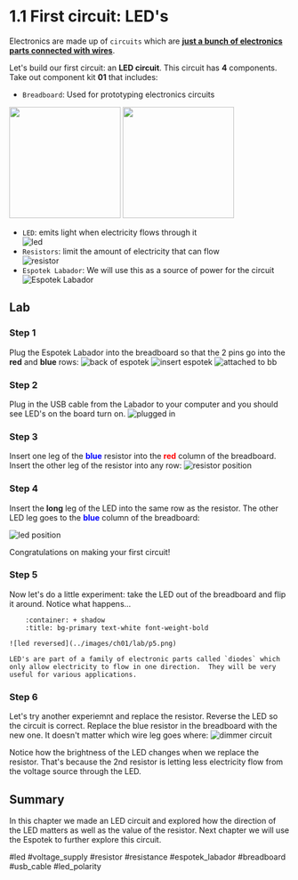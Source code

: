 # 1.1 First circuit: LED's

Electronics are made up of `circuits` which are <ins>**just a bunch of electronics parts connected with wires**</ins>.

Let's build our first circuit:  an **LED circuit**.  This circuit has **4** components.  Take out component kit **01** that includes:

- `Breadboard`: Used for prototyping electronics circuits
<img src="../images/ch01/breadboard.png" width="200" height="200" >
<img src="../images/ch01/breadboard_connections.png" width="200" height="200" >

- `LED`: emits light when electricity flows through it <br/>
![led](../images/ch01/led.png)
- `Resistors`: limit the amount of electricity that can flow <br/>
![resistor](../images/ch01/resistors.png)
- `Espotek Labador`: We will use this as a source of power for the circuit
![Espotek Labador](../images/ch01/espotek_labador.png)

## Lab
### Step 1
Plug the Espotek Labador into the breadboard so that the 2 pins go into the **red** and **blue** rows:
![back of espotek](../images/ch01/lab/espotek_back.png)
![insert espotek](../images/ch01/lab/espotek_insertion.png)
![attached to bb](../images/ch01/lab/p1.png)

### Step 2
Plug in the USB cable from the Labador to your computer and you should see LED's on the board turn on.
![plugged in](../images/ch01/lab/p2.png)

### Step 3
Insert one leg of the <span style="color:blue">**blue**</span> resistor into the  <span style="color:red">**red**</span> column of the breadboard.  Insert the other leg of the resistor into any row:
![resistor position](../images/ch01/lab/p3.png)

### Step 4
Insert the **long** leg of the LED into the same row as the resistor.  The other LED leg goes to the <span style="color:blue">**blue**</span> column of the breadboard:

![led position](../images/ch01/lab/p4.png)

Congratulations on making your first circuit!  

### Step 5
Now let's do a little experiment: take the LED out of the breadboard and flip it around.  Notice what happens...
````{dropdown} See result
    :container: + shadow
    :title: bg-primary text-white font-weight-bold

![led reversed](../images/ch01/lab/p5.png)

LED's are part of a family of electronic parts called `diodes` which only allow electricity to flow in one direction.  They will be very useful for various applications.

````

### Step 6
Let's try another experiemnt and replace the resistor. Reverse the LED so the circuit is correct. Replace the blue resistor in the breadboard with the new one.  It doesn't matter which wire leg goes where:
![dimmer circuit](../images/ch01/lab/p6.png)

Notice how the brightness of the LED changes when we replace the resistor.  That's because the 2nd resistor is letting less electricity flow from the voltage source through the LED.

## Summary
In this chapter we made an LED circuit and explored how the direction of the LED matters as well as the value of the resistor.  Next chapter we will use the Espotek to further explore this circuit.

#led #voltage_supply #resistor #resistance #espotek_labador #breadboard #usb_cable #led_polarity
